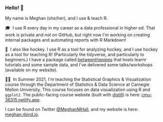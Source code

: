 ### Hello! 👋

My name is Meghan (she/her), and I use & teach R.

:mortar_board:&nbsp; I use R every day in my career as a data professional in higher ed. That work is private and not on GitHub, but right now I'm working on creating internal packages and automating reports with R Markdown!

:ice_hockey:&nbsp; I also like hockey. I use R as a tool for analyzing hockey, and I use hockey as a tool for teaching R! (Particularly the tidyverse, and particularly to beginners.) I have a package called [betweenthepipes](https://github.com/meghall06/betweenthepipes) that hosts learnr tutorials and some sample data, and I've delivered some talks/workshops (available on my website).

:woman_teacher:&nbsp; In Summer 2021, I'm teaching the Statistical Graphics & Visualization course through the Department of Statistics & Data Science at Carnegie Mellon University. This course focuses on data visualization using R and `ggplot2`. The public-facing course website (built with [distill](https://rstudio.github.io/distill/)) is here: [cmu-36315.netlify.app](https://cmu-36315.netlify.app/).

I can be found on Twitter [@MeghanMHall](https://twitter.com/MeghanMHall), and my website is here: [meghan.rbind.io](https://meghan.rbind.io/). 

<!--
**meghall06/meghall06** is a ✨ _special_ ✨ repository because its `README.md` (this file) appears on your GitHub profile.

Here are some ideas to get you started:

- 🔭 I’m currently working on ...
- 🌱 I’m currently learning ...
- 👯 I’m looking to collaborate on ...
- 🤔 I’m looking for help with ...
- 💬 Ask me about ...
- 📫 How to reach me: ...
- 😄 Pronouns: ...
- ⚡ Fun fact: ...
-->
